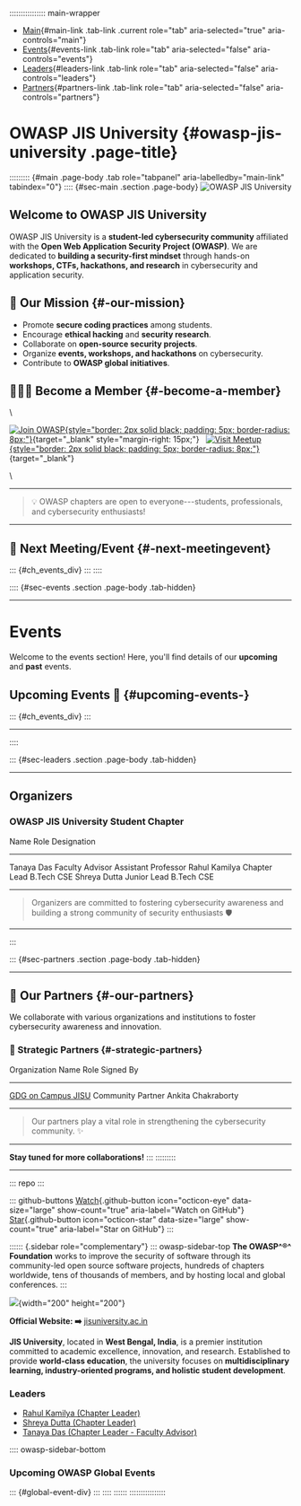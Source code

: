 :::::::::::::::: main-wrapper
- [Main](#div-main){#main-link .tab-link .current role="tab"
  aria-selected="true" aria-controls="main"}
- [Events](#div-events){#events-link .tab-link role="tab"
  aria-selected="false" aria-controls="events"}
- [Leaders](#div-leaders){#leaders-link .tab-link role="tab"
  aria-selected="false" aria-controls="leaders"}
- [Partners](#div-partners){#partners-link .tab-link role="tab"
  aria-selected="false" aria-controls="partners"}

# OWASP JIS University {#owasp-jis-university .page-title}

::::::::: {#main .page-body .tab role="tabpanel" aria-labelledby="main-link" tabindex="0"}
:::: {#sec-main .section .page-body}
![OWASP JIS
University](../../raw.githubusercontent.com/OWASP/www-chapter-jis-university-student-chapter/main/assets/images/OWASP%20JISU.jpg)

## Welcome to OWASP JIS University

OWASP JIS University is a **student-led cybersecurity community**
affiliated with the **Open Web Application Security Project (OWASP)**.
We are dedicated to **building a security-first mindset** through
hands-on **workshops, CTFs, hackathons, and research** in cybersecurity
and application security.

## **🥷 Our Mission** {#-our-mission}

- Promote **secure coding practices** among students.
- Encourage **ethical hacking** and **security research**.
- Collaborate on **open-source security projects**.
- Organize **events, workshops, and hackathons** on cybersecurity.
- Contribute to **OWASP global initiatives**.

## 🧑🏻‍💻 Become a Member {#-become-a-member}

\

[![Join
OWASP](https://img.shields.io/badge/Join_OWASP_JISU-blue?style=for-the-badge&logo=owasp&logoColor=black&border_color=black){style="border: 2px solid black; padding: 5px; border-radius: 8px;"}](https://forms.gle/tuahaKKMKELk5cee8){target="_blank"
style="margin-right: 15px;"}   [![Visit
Meetup](https://img.shields.io/badge/Join_Meetup_Group-red?style=for-the-badge&logo=meetup&logoColor=white&border_color=black){style="border: 2px solid black; padding: 5px; border-radius: 8px;"}](https://www.meetup.com/owasp-jisu/){target="_blank"}

\

------------------------------------------------------------------------

> 💡 OWASP chapters are open to everyone---students, professionals, and
> cybersecurity enthusiasts!

------------------------------------------------------------------------

## **📅 Next Meeting/Event** {#-next-meetingevent}

::: {#ch_events_div}
:::
::::

:::: {#sec-events .section .page-body .tab-hidden}

------------------------------------------------------------------------

# Events

Welcome to the events section! Here, you'll find details of our
**upcoming** and **past** events.

## Upcoming Events 🚀 {#upcoming-events-}

::: {#ch_events_div}
:::

------------------------------------------------------------------------
::::

::: {#sec-leaders .section .page-body .tab-hidden}

------------------------------------------------------------------------

## Organizers

### OWASP JIS University Student Chapter

  Name            Role              Designation
  --------------- ----------------- ---------------------
  Tanaya Das      Faculty Advisor   Assistant Professor
  Rahul Kamilya   Chapter Lead      B.Tech CSE
  Shreya Dutta    Junior Lead       B.Tech CSE

------------------------------------------------------------------------

> Organizers are committed to fostering cybersecurity awareness and
> building a strong community of security enthusiasts 🛡️

------------------------------------------------------------------------
:::

::: {#sec-partners .section .page-body .tab-hidden}

------------------------------------------------------------------------

## 🤝 Our Partners {#-our-partners}

We collaborate with various organizations and institutions to foster
cybersecurity awareness and innovation.

### 🌟 Strategic Partners {#-strategic-partners}

  Organization Name                                                                             Role                Signed By
  --------------------------------------------------------------------------------------------- ------------------- --------------------
  [GDG on Campus JISU](https://gdg.community.dev/gdg-on-campus-jis-university-kolkata-india/)   Community Partner   Ankita Chakraborty

------------------------------------------------------------------------

> Our partners play a vital role in strengthening the cybersecurity
> community. ✨

------------------------------------------------------------------------

**Stay tuned for more collaborations!**
:::
:::::::::

------------------------------------------------------------------------

::: repo
:::

::: github-buttons
[Watch](https://github.com/owasp/www-chapter-jis-university-student-chapter/subscription){.github-button
icon="octicon-eye" data-size="large" show-count="true"
aria-label="Watch on GitHub"}
[Star](https://github.com/owasp/www-chapter-jis-university-student-chapter){.github-button
icon="octicon-star" data-size="large" show-count="true"
aria-label="Star on GitHub"}
:::

:::::: {.sidebar role="complementary"}
::: owasp-sidebar-top
**The OWASP^®^ Foundation** works to improve the security of software
through its community-led open source software projects, hundreds of
chapters worldwide, tens of thousands of members, and by hosting local
and global conferences.
:::

![](../../raw.githubusercontent.com/OWASP/www-chapter-jis-university-student-chapter/main/assets/images/jisulogo-3.png){width="200"
height="200"}

**Official Website: ➡️**
[jisuniversity.ac.in](https://jisuniversity.ac.in/)

**JIS University**, located in **West Bengal, India**, is a premier
institution committed to academic excellence, innovation, and research.
Established to provide **world-class education**, the university focuses
on **multidisciplinary learning, industry-oriented programs, and
holistic student development**.

### Leaders

- [Rahul Kamilya (Chapter
  Leader)](../cdn-cgi/l/email-protection.html#e795868f928bc98c868a8e8b9e86a78890869497c9889580)
- [Shreya Dutta (Chapter
  Leader)](../cdn-cgi/l/email-protection.html#24574c56415d450a4051505045644b534557540a4b5643)
- [Tanaya Das (Chapter Leader - Faculty
  Advisor)](../cdn-cgi/l/email-protection.html#6216030c031b034c060311220d150311124c0d1005)

:::: owasp-sidebar-bottom
### Upcoming OWASP Global Events

::: {#global-event-div}
:::
::::
::::::
::::::::::::::::
